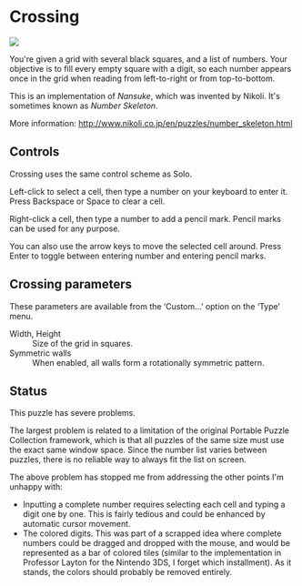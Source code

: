 # Crossing

![](https://raw.githubusercontent.com/x-sheep/puzzles-unreleased/master/docs/img/crossing.png)

You're given a grid with several black squares, and a list of numbers. Your objective is to fill every empty square with a digit, so each number appears once in the grid when reading from left-to-right or from top-to-bottom.

This is an implementation of *Nansuke*, which was invented by Nikoli. It's sometimes known as *Number Skeleton*.

More information: http://www.nikoli.co.jp/en/puzzles/number_skeleton.html

## Controls

Crossing uses the same control scheme as Solo.

Left-click to select a cell, then type a number on your keyboard to enter it. Press Backspace or Space to clear a cell.

Right-click a cell, then type a number to add a pencil mark. Pencil marks can be used for any purpose.

You can also use the arrow keys to move the selected cell around. Press Enter to toggle between entering number and entering pencil marks.

## Crossing parameters

These parameters are available from the ‘Custom…’ option on the ‘Type’ menu. 

<dl>
	<dt>Width, Height</dt>
	<dd>Size of the grid in squares.</dd>
	<dt>Symmetric walls</dt>
	<dd>When enabled, all walls form a rotationally symmetric pattern.</dd>
</dl>

## Status

This puzzle has severe problems.

The largest problem is related to a limitation of the original Portable Puzzle Collection framework, which is that all puzzles of the same size must use the exact same window space. Since the number list varies between puzzles, there is no reliable way to always fit the list on screen.

The above problem has stopped me from addressing the other points I'm unhappy with:
* Inputting a complete number requires selecting each cell and typing a digit one by one. This is fairly tedious and could be enhanced by automatic cursor movement.
* The colored digits. This was part of a scrapped idea where complete numbers could be dragged and dropped with the mouse, and would be represented as a bar of colored tiles (similar to the implementation in Professor Layton for the Nintendo 3DS, I forget which installment). As it stands, the colors should probably be removed entirely.
